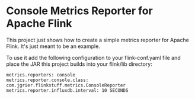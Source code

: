 Console Metrics Reporter for Apache Flink
=============
This project just shows how to create a simple metrics reporter for Apache Flink.  It's just meant to be an example.

To use it add the following configuration to your flink-conf.yaml file and place the JAR this project
builds into your flink/lib directory:

    metrics.reporters: console
    metrics.reporter.console.class: com.jgrier.flinkstuff.metrics.ConsoleReporter
    metrics.reporter.influxdb.interval: 10 SECONDS
    
